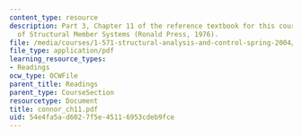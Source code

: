 ```yaml
---
content_type: resource
description: Part 3, Chapter 11 of the reference textbook for this course, Analysis
  of Structural Member Systems (Ronald Press, 1976).
file: /media/courses/1-571-structural-analysis-and-control-spring-2004/54e4fa5ad6027f5e45116953cdeb9fce_connor_ch11.pdf
file_type: application/pdf
learning_resource_types:
- Readings
ocw_type: OCWFile
parent_title: Readings
parent_type: CourseSection
resourcetype: Document
title: connor_ch11.pdf
uid: 54e4fa5a-d602-7f5e-4511-6953cdeb9fce
---
```

